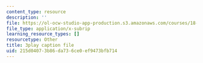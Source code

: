 ```yaml
---
content_type: resource
description: ''
file: https://ol-ocw-studio-app-production.s3.amazonaws.com/courses/18-01sc-single-variable-calculus-fall-2010/215d04073b86da736ce0ef9473bfb714_QLo5dRFEyl8.srt
file_type: application/x-subrip
learning_resource_types: []
resourcetype: Other
title: 3play caption file
uid: 215d0407-3b86-da73-6ce0-ef9473bfb714
---
```

